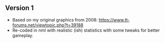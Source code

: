 ## Version 1
* Based on my original graphics from 2008: https://www.tt-forums.net/viewtopic.php?t=39188
* Re-coded in nml with realistic (ish) statistics with some tweaks for better gameplay.
